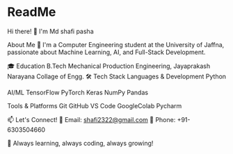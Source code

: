 # ReadMe
Hi there! 👋 I'm Md shafi pasha


About Me 🚀
I'm a Computer Engineering student at the University of Jaffna, passionate about Machine Learning, AI, and Full-Stack Development.

🎓 Education
B.Tech Mechanical Production Engineering, Jayaprakash Narayana Collage of Engg.
🛠️ Tech Stack
Languages & Development
Python

AI/ML
TensorFlow PyTorch Keras NumPy Pandas

Tools & Platforms
Git GitHub VS Code GoogleColab Pycharm


📫 Let's Connect!
📧 Email: shafi2322@gmail.com
📱 Phone: +91-6303504660


🔭 Always learning, always coding, always growing! 
